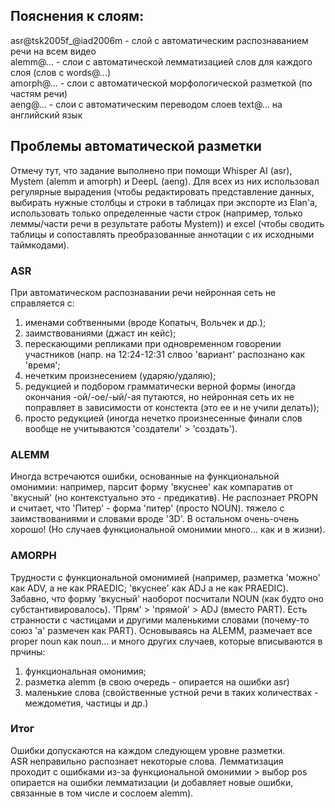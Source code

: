 ## Пояснения к слоям:
asr@tsk2005f_@iad2006m - слой с автоматическим распознаванием речи на всем видео  
alemm@... - слои с автоматической лемматизацией слов для каждого слоя (слов с words@...)  
amorph@... - слои с автоматической морфологической разметкой (по частям речи)  
aeng@... - слои с автоматическим переводом слоев text@... на английский язык  

## Проблемы автоматической разметки
Отмечу тут, что задание выполнено при помощи Whisper AI (asr), Mystem (alemm и amorph) и DeepL (aeng). Для всех из них использовал регулярные вырадения (чтобы редактировать представление данных, выбирать нужные столбцы и строки в таблицах при экспорте из Elan'а, использовать только определенные части строк (например, только леммы/части речи в результате работы Mystem)) и excel (чтобы сводить таблицы и сопоставлять преобразованные аннотации с их исходными таймкодами).

### ASR
При автоматическом распознавании речи нейронная сеть не справляется с:
1. именами собтвенными (вроде Копатыч, Вольчек и др.);
2. заимствованиями (джаст ин кейс);
3. перескающими репликами при одновременном говорении участников (напр. на 12:24-12:31 слвоо 'вариант' распознано как 'время';
4. нечетким произнесением (ударяю/удаляю);
5. редукцией и подбором грамматически верной формы (иногда окончания -ой/-ое/-ый/-ая путаются, но нейронная сеть их не поправляет в зависимости от констекта (это ее и не учили делать));
6. просто редукцией (иногда нечетко произнесенные финали слов вообще не учитываются 'создатели' > 'создать').

### ALEMM
Иногда встречаются ошибки, основанные на функциональной омонимии: например, парсит форму 'вкуснее' как компаратив от 'вкусный' (но контекстуально это - предикатив). Не распознает PROPN и считает, что 'Питер' - форма 'питер' (просто NOUN). тяжело с заимствованиями и словами вроде '3D'. В остальном очень-очень хорошо! (Но случаев функциональной омонимии много... как и в жизни).

### AMORPH
Трудности с функциональной омонимией (например, разметка 'можно' как ADV, а не как PRAEDIC; 'вкуснее' как ADJ а не как PRAEDIC). Забавно, что форму 'вкусный' наоборот посчитали NOUN (как будто оно субстантивировалось). 'Прям' > 'прямой' > ADJ (вместо PART). Есть странности с частицами и другими маленькими словами (почему-то союз 'а' размечен как PART). Основываясь на ALEMM, размечает все proper noun как noun... и много других случаев, которые вписываются в прчины:
1. функциональная омонимия;
2. разметка alemm (в свою очередь - опирается на ошибки asr)
3. маленькие слова (свойственные устной речи в таких количествах - междометия, частицы и др.)

### Итог
Ошибки допускаются на каждом следующем уровне разметки.  
ASR неправильно распознает некоторые слова. 
Лемматизация проходит с ошибками из-за функциональной омонимии > выбор pos опирается на ошибки лемматизации (и добавляет новые ошибки, связанные в том числе и сослоем alemm).
